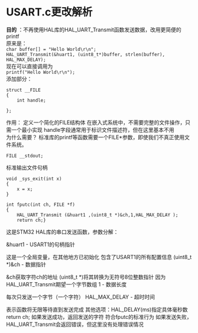# USART.c更改解析
**目的** ：不再使用HAL库的HAL_UART_Transmit函数发送数据，改用更简便的printf  
原来是：  
`char buffer[] = "Hello World\r\n";`  
`HAL_UART_Transmit(&huart1, (uint8_t*)buffer, strlen(buffer), HAL_MAX_DELAY); `  
现在可以直接调用为  
`printf("Hello World\r\n");`  
添加部分：
```
struct __FILE 
{ 
	int handle; 
 
};
```
 作用：
定义一个简化的FILE结构体
在嵌入式系统中，不需要完整的文件操作，只需一个最小实现
handle字段通常用于标识文件描述符，但在这里基本不用  
为什么需要？
标准库的printf等函数需要一个FILE*参数，即使我们不真正使用文件系统。
```
FILE __stdout;       
 ```
标准输出文件句柄

```
void _sys_exit(int x) 
{ 
	x = x; 
} 

int fputc(int ch, FILE *f)
{      
    HAL_UART_Transmit (&huart1 ,(uint8_t *)&ch,1,HAL_MAX_DELAY );
	return ch;}

```
这是STM32 HAL库的串口发送函数，参数分解：

&huart1 - USART1的句柄指针

这是一个全局变量，在其他地方已初始化
包含了USART1的所有配置信息
(uint8_t *)&ch - 数据指针

&ch获取字符ch的地址
(uint8_t *)将其转换为无符号8位整数指针
因为HAL_UART_Transmit期望一个字节数组
1 - 数据长度

每次只发送一个字节（一个字符）
HAL_MAX_DELAY - 超时时间

表示函数将无限等待直到发送完成
其他选项：HAL_DELAY(ms)指定具体毫秒数
return ch;
如果发送成功，返回发送的字符
符合fputc的标准行为
如果发送失败，HAL_UART_Transmit会返回错误，但这里没有处理错误情况

